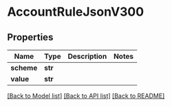 # AccountRuleJsonV300

## Properties
Name | Type | Description | Notes
------------ | ------------- | ------------- | -------------
**scheme** | **str** |  | 
**value** | **str** |  | 

[[Back to Model list]](../README.md#documentation-for-models) [[Back to API list]](../README.md#documentation-for-api-endpoints) [[Back to README]](../README.md)


